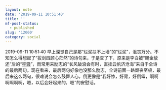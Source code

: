 ```yaml
---
layout: note
date: '2019-09-11 10:51:40'
title: ''
mf-post-status:
  - published
slug: '12060'
category: social
---
```

2019-09-11 10:51:40 早上深觉自己是那“烂泥扶不上墙”的“烂泥”，沮丧万分。不知怎么得想起了“拔剑四顾心茫然”的诗句来，于是查了下，原来是李白被“赐金放还”后的“[牢骚](https://so.gushiwen.org/shiwenv_870828ca8aaa.aspx)”，而常用来励志的“长风破浪会有时，直挂云帆济沧海”来自于全诗的最后两句。现在看来，最后两句好像也没那么励志，全诗前面一路颓丧至极，最后来这么两句，很难说会怎么鼓舞人心，倒更像是“我好惨，好背，好倒霉，啊啊啊啊啊啊，嗯，以后会好起来的，嗯”的安慰话。